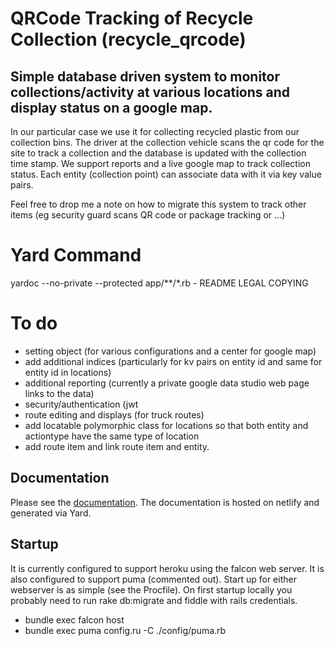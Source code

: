 # QRCode Tracking of Recycle Collection (recycle_qrcode)

## Simple database driven system to monitor collections/activity at various locations and display status on a google map.
In our particular case we use it for collecting recycled plastic from our collection bins.  The driver at the collection vehicle scans the qr code for the site to track a collection and the database is updated with the collection time stamp.    We support reports and a live google map to track collection status.  Each entity (collection point) can associate data with it via key value pairs.

Feel free to drop me a note on how to migrate this system to track other items (eg security guard scans QR code or package tracking or ...)
# Yard Command
yardoc --no-private --protected app/**/*.rb - README LEGAL COPYING

# To do
  * setting object  (for various configurations and a center for google map)
  * add additional indices  (particularly for kv pairs on entity id and same for entity id in locations)
  * additional reporting (currently a private google data studio web page links to the data)
  * security/authentication (jwt
  * route editing and displays (for truck routes)
  * add locatable polymorphic class for locations so that both entity and actiontype have the same type of location
  * add route item and link route item and entity.


## Documentation
Please see the [documentation](https://docs.verde-tl.com).  The documentation is hosted on netlify and generated via Yard.

## Startup
It is currently configured to support heroku using the falcon web server.  It is also configured to support puma (commented out).  Start up for either webserver is as simple (see the Procfile).  On first startup locally you probably need to run rake db:migrate and fiddle with rails credentials.
  * bundle exec falcon host
  * bundle exec puma config.ru  -C ./config/puma.rb
